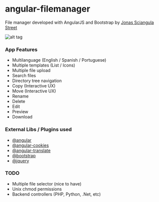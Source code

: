 # angular-filemanager
File manager developed with AngularJS and Bootstrap by [Jonas Sciangula Street](https://github.com/joni2back)

![alt tag](https://raw.githubusercontent.com/joni2back/angular-filemanager/master/angular-filemanager.png)

### App Features
  - Multilanguage (English / Spanish / Portuguese)
  - Multiple templates (List / Icons)
  - Multiple file upload
  - Search files
  - Directory tree navigation
  - Copy (Interactive UX)
  - Move (Interactive UX)
  - Rename
  - Delete
  - Edit
  - Preview
  - Download

### External Libs / Plugins used
  - [@angular](https://github.com/angular/angular)
  - [@angular-cookies](https://github.com/angular/bower-angular-cookies)
  - [@angular-translate](https://github.com/angular-translate/angular-translate)
  - [@bootstrap](https://github.com/twbs/bootstrap)
  - [@jquery](https://github.com/jquery/jquery)

### TODO
  - Multiple file selector (nice to have)
  - Unix chmod permissions
  - Backend controllers (PHP, Python, .Net, etc)